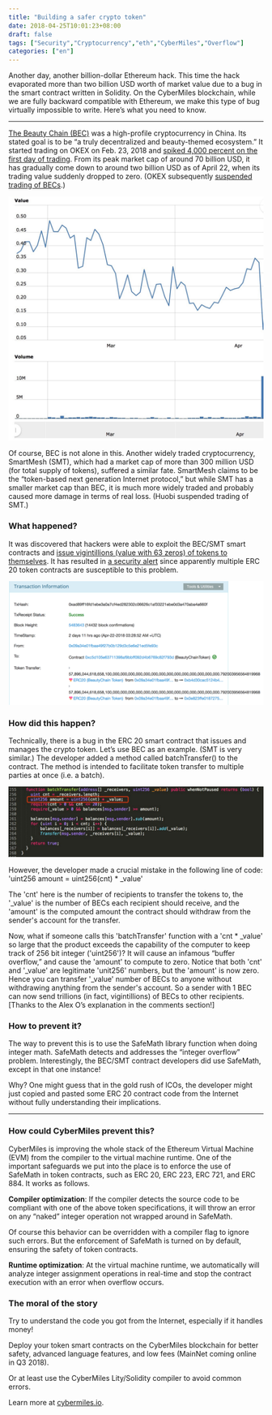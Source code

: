 ```yaml
---
title: "Building a safer crypto token"
date: 2018-04-25T10:01:23+08:00
draft: false
tags: ["Security","Cryptocurrency","eth","CyberMiles","Overflow"]
categories: ["en"]
---
```



Another day, another billion-dollar Ethereum hack. This time the hack evaporated more than two billion USD worth of market value due to a bug in the smart contract written in Solidity. On the CyberMiles blockchain, while we are fully backward compatible with Ethereum, we make this type of bug virtually impossible to write. Here’s what you need to know.


---


[The Beauty Chain (BEC)](https://etherscan.io/token/0xc5d105e63711398af9bbff092d4b6769c82f793d) was a high-profile cryptocurrency in China. Its stated goal is to be “a truly decentralized and beauty-themed ecosystem.” It started trading on OKEX on Feb. 23, 2018 and [spiked 4,000 percent on the first day of trading](https://news.8btc.com/bec-spiked-4000-on-first-trading-day-another-pump-and-dump-scheme). From its peak market cap of around 70 billion USD, it has gradually come down to around two billion USD as of April 22, when its trading value suddenly dropped to zero. (OKEX subsequently [suspended trading of BECs](https://news.8btc.com/okex-suspend-bec-trading-due-to-irreversible-bug-in-smart-contract).)


![](/images/20180425-safetoken-02.jpeg)


Of course, BEC is not alone in this. Another widely traded cryptocurrency, SmartMesh (SMT), which had a market cap of more than 300 million USD (for total supply of tokens), suffered a similar fate. SmartMesh claims to be the “token-based next generation Internet protocol,” but while SMT has a smaller market cap than BEC, it is much more widely traded and probably caused more damage in terms of real loss. (Huobi suspended trading of SMT.)


### What happened?


It was discovered that hackers were able to exploit the BEC/SMT smart contracts and [issue vigintillions (value with 63 zeros) of tokens to themselves](https://etherscan.io/tx/0xad89ff16fd1ebe3a0a7cf4ed282302c06626c1af33221ebe0d3a470aba4a660f). It has resulted in [a security alert](https://medium.com/@peckshield/alert-new-batchoverflow-bug-in-multiple-erc20-smart-contracts-cve-2018-10299-511067db6536) since apparently multiple ERC 20 token contracts are susceptible to this problem.


![](/images/20180425-safetoken-03.png)

### How did this happen?


Technically, there is a bug in the ERC 20 smart contract that issues and manages the crypto token. Let’s use BEC as an example. (SMT is very similar.) The developer added a method called batchTransfer() to the contract. The method is intended to facilitate token transfer to multiple parties at once (i.e. a batch).


![](/images/20180425-safetoken-04.png)


However, the developer made a crucial mistake in the following line of code:
'uint256 amount = uint256(cnt) * _value'


The 'cnt' here is the number of recipients to transfer the tokens to, the '_value' is the number of BECs each recipient should receive, and the 'amount' is the computed amount the contract should withdraw from the sender's account for the transfer.


Now, what if someone calls this 'batchTransfer' function with a 'cnt * _value' so large that the product exceeds the capability of the computer to keep track of 256 bit integer ('uint256')? It will cause an infamous “buffer overflow,” and cause the 'amount' to compute to zero. Notice that both 'cnt' and '_value' are legitimate 'unit256' numbers, but the 'amount' is now zero. Hence you can transfer '_value' number of BECs to anyone without withdrawing anything from the sender's account. So a sender with 1 BEC can now send trillions (in fact, vigintillions) of BECs to other recipients. [Thanks to the Alex O’s explanation in the comments section!]


### How to prevent it?


The way to prevent this is to use the SafeMath library function when doing integer math. SafeMath detects and addresses the “integer overflow” problem. Interestingly, the BEC/SMT contract developers did use SafeMath, except in that one instance!


Why? One might guess that in the gold rush of ICOs, the developer might just copied and pasted some ERC 20 contract code from the Internet without fully understanding their implications.


---


### How could CyberMiles prevent this?


CyberMiles is improving the whole stack of the Ethereum Virtual Machine (EVM) from the compiler to the virtual machine runtime. One of the important safeguards we put into the place is to enforce the use of SafeMath in token contracts, such as ERC 20, ERC 223, ERC 721, and ERC 884. It works as follows.


**Compiler optimization**: If the compiler detects the source code to be compliant with one of the above token specifications, it will throw an error on any “naked” integer operation not wrapped around in SafeMath.


Of course this behavior can be overridden with a compiler flag to ignore such errors. But the enforcement of SafeMath is turned on by default, ensuring the safety of token contracts.


**Runtime optimization**: At the virtual machine runtime, we automatically will analyze integer assignment operations in real-time and stop the contract execution with an error when overflow occurs.


### The moral of the story


Try to understand the code you got from the Internet, especially if it handles money!


Deploy your token smart contracts on the CyberMiles blockchain for better safety, advanced language features, and low fees (MainNet coming online in Q3 2018).


Or at least use the CyberMiles Lity/Solidity compiler to avoid common errors.


Learn more at [cybermiles.io](www.cybermiles.io).






